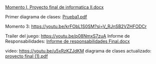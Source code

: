 [Momento I, Proyecto final de informatica II.docx](https://github.com/user-attachments/files/17483726/Momento.I.Proyecto.final.de.informatica.II.docx)

Primer diagrama de clases:
[Prueba1.pdf](https://github.com/user-attachments/files/17627300/Prueba1.pdf)

Momento 3: https://youtu.be/krFObL1S0SM?si=V_RJnSB2VZHFODCr

Trailer del juego: https://youtu.be/p08NmxS7zuA
Informe de Responsabilidades: [Informe de responsabilidades Final.docx](https://github.com/user-attachments/files/17983096/Informe.de.responsabilidades.Final.docx)

video: https://youtu.be/u5xRzKZJdKM
diagrama de clases actualizado: 
[proyecto final (1).pdf](https://github.com/user-attachments/files/17984779/proyecto.final.1.pdf)


